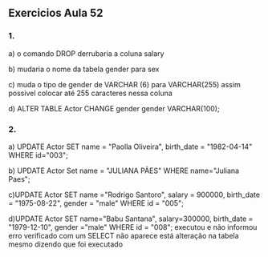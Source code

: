 ## Exercicios Aula 52

### 1.
a) o comando DROP derrubaria a coluna salary

b) mudaria o nome da tabela gender para sex

c) muda o tipo de gender de VARCHAR (6) para VARCHAR(255) assim possivel colocar até 255 caracteres nessa coluna

d) ALTER TABLE Actor CHANGE gender gender VARCHAR(100);

### 2.
a) UPDATE Actor SET name = "Paolla Oliveira", birth_date = "1982-04-14" WHERE id="003";

b) UPDATE Actor 
Set name = "JULIANA PÃES"
WHERE name="Juliana Paes";

c)UPDATE Actor 
SET name ="Rodrigo Santoro",
	salary = 900000,
    birth_date = "1975-08-22",
    gender = "male"
WHERE id = "005";

d)UPDATE Actor
SET name="Babu Santana",
salary=300000,
birth_date = "1979-12-10",
gender ="male"
WHERE id = "008";
executou e não informou erro verificado com um SELECT não aparece está alteração na tabela mesmo dizendo que foi executado

